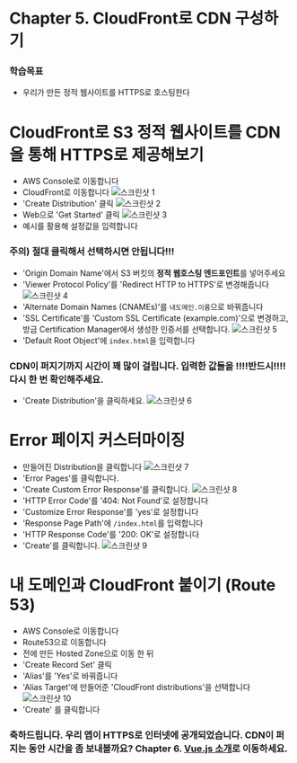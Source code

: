 # Chapter 5. CloudFront로 CDN 구성하기
### 학습목표
- 우리가 만든 정적 웹사이트를 HTTPS로 호스팅한다

# CloudFront로 S3 정적 웹사이트를 CDN을 통해 HTTPS로 제공해보기
- AWS Console로 이동합니다
- CloudFront로 이동합니다
![스크린샷 1](./images/screenshot-2018-02-19-AM-3.18.03.png)
- 'Create Distribution' 클릭
![스크린샷 2](./images/screenshot-2018-02-19-AM-3.18.08.png)
- Web으로 'Get Started' 클릭
![스크린샷 3](./images/screenshot-2018-02-19-AM-3.18.13.png)
- 예시를 활용해 설정값을 입력합니다

### 주의) 절대 클릭해서 선택하시면 안됩니다!!!
- 'Origin Domain Name'에서 S3 버킷의 **정적 웹호스팅 엔드포인트**를 넣어주세요
- 'Viewer Protocol Policy'를 'Redirect HTTP to HTTPS'로 변경해줍니다
![스크린샷 4](./images/screenshot-edit.png)
- 'Alternate Domain Names (CNAMEs)'를 `내도메인.이름`으로 바꿔줍니다
- 'SSL Certificate'를 'Custom SSL Certificate (example.com)'으로 변경하고, 방금 Certification Manager에서 생성한 인증서를 선택합니다.
![스크린샷 5](./images/screenshot-2018-02-19-AM-3.28.34.png)
- 'Default Root Object'에 `index.html`을 입력합니다

### CDN이 퍼지기까지 시간이 꽤 많이 걸립니다. 입력한 값들을 !!!!반드시!!!! 다시 한 번 확인해주세요.

- 'Create Distribution'을 클릭하세요.
![스크린샷 6](./images/screenshot-2018-02-19-AM-3.28.53.png)

# Error 페이지 커스터마이징
- 만들어진 Distribution을 클릭합니다
![스크린샷 7](./images/screenshot-2018-02-19-AM-3.29.16.png)
- 'Error Pages'를 클릭합니다.
- 'Create Custom Error Response'를 클릭합니다.
![스크린샷 8](./images/screenshot-2018-02-19-AM-3.29.25.png)
- 'HTTP Error Code'를 '404: Not Found'로 설정합니다
- 'Customize Error Response'를 'yes'로 설정합니다
- 'Response Page Path'에 `/index.html`를 입력합니다
- 'HTTP Response Code'를 '200: OK'로 설정합니다
- 'Create'를 클릭합니다.
![스크린샷 9](./images/screenshot-2018-02-19-AM-3.29.54.png)

# 내 도메인과 CloudFront 붙이기 (Route 53)
- AWS Console로 이동합니다
- Route53으로 이동합니다
- 전에 만든 Hosted Zone으로 이동 한 뒤
- 'Create Record Set' 클릭
- 'Alias'를 'Yes'로 바꿔줍니다
- 'Alias Target'에 만들어준 'CloudFront distributions'을 선택합니다
![스크린샷 10](./images/screenshot-2018-02-19-AM-3.57.25.png)
- 'Create' 를 클릭합니다

### 축하드립니다. 우리 앱이 HTTPS로 인터넷에 공개되었습니다. CDN이 퍼지는 동안 시간을 좀 보내볼까요? Chapter 6. [Vue.js 소개](../6_vue/)로 이동하세요.

